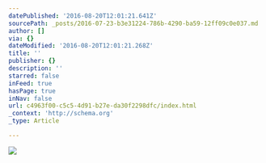 ```yaml
---
datePublished: '2016-08-20T12:01:21.641Z'
sourcePath: _posts/2016-07-23-b3e31224-786b-4290-ba59-12ff09c0e037.md
author: []
via: {}
dateModified: '2016-08-20T12:01:21.268Z'
title: ''
publisher: {}
description: ''
starred: false
inFeed: true
hasPage: true
inNav: false
url: c4963f00-c5c5-4d91-b27e-da30f2298dfc/index.html
_context: 'http://schema.org'
_type: Article

---
```

![](https://imgflo.herokuapp.com/graph/vahj1ThiexotieMo/2e0415f948c936caffe4de016a7c2265/croprotate.png?cropheight=196&cropwidth=664&degrees=0&input=https%3A%2F%2Fthe-grid-user-content.s3-us-west-2.amazonaws.com%2Fc97bb526-9944-4e77-8737-e70178331dcd.png&x=1&y=0)